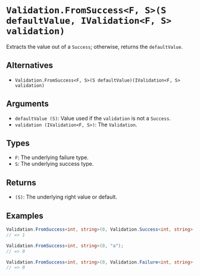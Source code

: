 # `Validation.FromSuccess<F, S>(S defaultValue, IValidation<F, S> validation)`

Extracts the value out of a `Success`; otherwise, returns the `defaultValue`.

## Alternatives

* `Validation.FromSuccess<F, S>(S defaultValue)(IValidation<F, S> validation)`

## Arguments

* `defaultValue (S)`: Value used if the `validation` is not a `Success`.
* `validation (IValidation<F, S>)`: The `Validation`.

## Types

* `F`: The underlying failure type.
* `S`: The underlying success type.

## Returns

* `(S)`: The underlying right value or default.

## Examples

```csharp
Validation.FromSuccess<int, string>(0, Validation.Success<int, string>(1));
// => 1

Validation.FromSuccess<int, string>(0, "a");
// => 0

Validation.FromSuccess<int, string>(0, Validation.Failure<int, string>("a"));
// => 0
```
